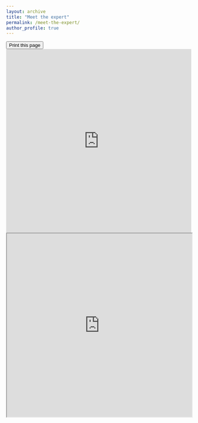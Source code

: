 ```yaml
---
layout: archive
title: "Meet the expert"
permalink: /meet-the-expert/
author_profile: true
---
```



<div class="text-right">
<input type="button" value="Print this page" onClick="window.print()">
</div>


<iframe src="https://grid.is/embed/meet-the-expert-Y:ALz6ZPQJiq_Rdh_Vx0tQ?s=eyJNZWV0IHRoZSBleHBlcnQgZXZldCBkYXRhIjp7IlNoZWV0MSI6eyJFNSI6MX19fQ==&scale_to_fit=true" width="100%" height="500" data-document-id="63e00bcf-a64f-4098-aafd-1761fd5c74b5" style="border: 0px;"></iframe>
<script type="text/javascript" src="https://grid.is/static/embed/v1/script.js"></script>

<iframe src="https://docs.google.com/spreadsheets/d/e/2PACX-1vSZUR0OznXIuqNuT3Jgn2zGsJjE160fZz4l_iRsZeBsZ_hfovuleMXzaZL49QPRuX9DgI6VgssB3q8W/pubhtml?widget=true&amp;headers=false" width="100%" height="500"></iframe>
